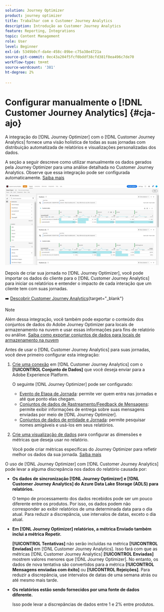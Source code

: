 ```yaml
---
solution: Journey Optimizer
product: journey optimizer
title: Trabalhar com o Customer Journey Analytics
description: Introdução ao Customer Journey Analytics
feature: Reporting, Integrations
topic: Content Management
role: User
level: Beginner
exl-id: 5349b0cf-da4e-458c-89be-c75a38e4721a
source-git-commit: 0ec43a204f5fcf0bddf38cfd381f0ea496c7de70
workflow-type: tm+mt
source-wordcount: '381'
ht-degree: 2%

---
```


# Configurar manualmente o [!DNL Customer Journey Analytics] {#cja-ajo}

A integração do [!DNL Journey Optimizer] com o [!DNL Customer Journey Analytics] fornece uma visão holística de todas as suas jornadas com distribuição automatizada de relatórios e visualizações personalizadas dos dados.

A seção a seguir descreve como utilizar manualmente os dados gerados pela Journey Optimizer para uma análise detalhada no Customer Journey Analytics. Observe que essa integração pode ser configurada automaticamente. [Saiba mais](report-gs-cja.md)

![](assets/cja.png)

Depois de criar sua jornada no [!DNL Journey Optimizer], você pode importar os dados do cliente para o [!DNL Customer Journey Analytics] para iniciar os relatórios e entender o impacto de cada interação que um cliente tem com suas jornadas.

➡️ [Descobrir Customer Journey Analytics](https://experienceleague.adobe.com/pt-br/docs/analytics-platform/using/integrations/ajo#manually-configure-a-data-view-to-be-used-with-journey-optimizer){target="_blank"}

>[!NOTE]
>
>Além dessa integração, você também pode exportar o conteúdo dos conjuntos de dados do Adobe Journey Optimizer para locais de armazenamento na nuvem e usar essas informações para fins de relatório ou análise. [Saiba como exportar conjuntos de dados para locais de armazenamento na nuvem](../data/export-datasets.md)
>

Antes de usar o [!DNL Customer Journey Analytics] para suas jornadas, você deve primeiro configurar esta integração:

1. [Crie uma conexão](https://experienceleague.adobe.com/docs/analytics-platform/using/cja-connections/create-connection.html?lang=pt-BR) em [!DNL Customer Journey Analytics] com o **[!UICONTROL Conjunto de Dados]** que você deseja enviar para a Adobe Experience Platform.

   O seguinte [!DNL Journey Optimizer] pode ser configurado:
   * [Evento de Etapa de Jornada](../data/datasets-query-examples.md#journey-step-event): permite ver quem entra nas jornadas e até que ponto elas chegam.
   * [Conjuntos de dados de Rastreamento/Feedback de Mensagens](../data/datasets-query-examples.md#message-feedback-event-dataset): permite exibir informações de entrega sobre suas mensagens enviadas por meio de [!DNL Journey Optimizer].
   * [Conjuntos de dados de entidade e Jornada](../data/datasets-query-examples.md#entity-dataset): permite pesquisar nomes amigáveis e usá-los em seus relatórios.

1. [Crie uma visualização de dados](https://experienceleague.adobe.com/docs/analytics-platform/using/cja-dataviews/create-dataview.html?lang=pt-BR) para configurar as dimensões e métricas que deseja usar no relatório.

   Você pode criar métricas específicas do Journey Optimizer para refletir melhor os dados da sua jornada. [Saiba mais](https://experienceleague.adobe.com/docs/analytics-platform/using/integrations/ajo.html?lang=pt-BR#configure-the-data-view-to-accommodate-journey-optimizer-dimensions-and-metrics)

O uso de [!DNL Journey Optimizer] com [!DNL Customer Journey Analytics] pode levar a alguma discrepância nos dados do relatório causada por:

* **Os dados de sincronização [!DNL Journey Optimizer] e [!DNL Customer Journey Analytics] do Azure Data Lake Storage (ADLS) para relatórios.**

  O tempo de processamento dos dados recebidos pode ser um pouco diferente entre os produtos. Por isso, os dados podem não corresponder ao exibir relatórios de uma determinada data para o dia atual. Para reduzir a discrepância, use intervalos de datas, exceto o dia atual.

* **Em [!DNL Journey Optimizer] relatórios, a métrica Enviado também inclui a métrica Repetir.**

  **[!UICONTROL Tentativas]** não serão incluídas na métrica **[!UICONTROL Enviadas]** em [!DNL Customer Journey Analytics]. Isso fará com que as métricas [!DNL Customer Journey Analytics] **[!UICONTROL Enviadas]** mostrem valores menores que [!DNL Journey Optimizer]. No entanto, os dados de nova tentativa são convertidos para a métrica **[!UICONTROL Mensagens enviadas com êxito]** ou **[!UICONTROL Rejeições]**.
Para reduzir a discrepância, use intervalos de datas de uma semana atrás ou até mesmo mais tarde.

* **Os relatórios estão sendo fornecidos por uma fonte de dados diferente.**

  Isso pode levar a discrepâncias de dados entre 1 e 2% entre produtos.
